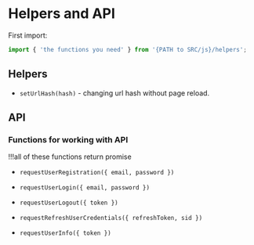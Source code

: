 # Helpers and API

First import:

```js
import { 'the functions you need' } from '{PATH to SRC/js}/helpers';
```

## Helpers

- `setUrlHash(hash)` - changing url hash without page reload.

## API

### Functions for working with API

!!!all of these functions return promise

- `requestUserRegistration({ email, password })`

- `requestUserLogin({ email, password })`

- `requestUserLogout({ token })`

- `requestRefreshUserCredentials({ refreshToken, sid })`

- `requestUserInfo({ token })`
